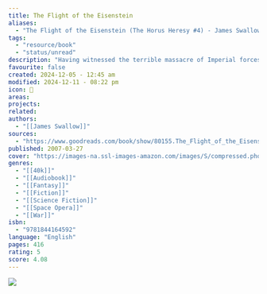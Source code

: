 ```yaml
---
title: The Flight of the Eisenstein
aliases:
  - "The Flight of the Eisenstein (The Horus Heresy #4) - James Swallow"
tags:
  - "resource/book"
  - "status/unread"
description: "Having witnessed the terrible massacre of Imperial forces on Isstvan III, Death Guard Captain Garro seizes a ship and sets a course for Terra to warn the Emperor of Horus' treachery. But when the fleeing Eisenstein is damaged by enemy fire, it becomes stranded in the warp - the realm of the Dark Powers. Can Garro and his men survive the depredations of Chaos and get his warning to the Emperor before Horus' plans reach fruition?"
favourite: false
created: 2024-12-05 - 12:45 am
modified: 2024-12-11 - 08:22 pm
icon: 📘
areas: 
projects: 
related: 
authors:
  - "[[James Swallow]]"
sources:
  - "https://www.goodreads.com/book/show/80155.The_Flight_of_the_Eisenstein?ref=nav_sb_ss_1_24"
published: 2007-03-27
cover: "https://images-na.ssl-images-amazon.com/images/S/compressed.photo.goodreads.com/books/1387725809i/80155.jpg"
genres:
  - "[[40k]]"
  - "[[Audiobook]]"
  - "[[Fantasy]]"
  - "[[Fiction]]"
  - "[[Science Fiction]]"
  - "[[Space Opera]]"
  - "[[War]]"
isbn:
  - "9781844164592"
language: "English"
pages: 416
rating: 5
score: 4.08
---
```


![](https://images-na.ssl-images-amazon.com/images/S/compressed.photo.goodreads.com/books/1387725809i/80155.jpg)
